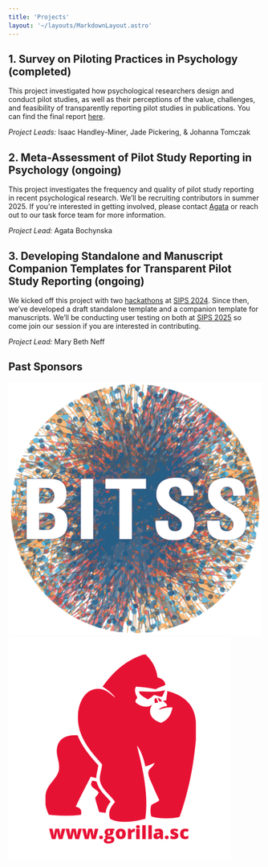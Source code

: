 ```yaml
---
title: 'Projects'
layout: '~/layouts/MarkdownLayout.astro'
---
```


## 1. Survey on Piloting Practices in Psychology (completed)
This project investigated how psychological researchers design and conduct pilot studies, as well as their perceptions of the value, challenges, and feasibility of transparently reporting pilot studies in publications. You can find the final report [here](/pilotingTF_technical-report2024.pdf).

_Project Leads:_ Isaac Handley-Miner, Jade Pickering, & Johanna Tomczak

## 2. Meta-Assessment of Pilot Study Reporting in Psychology (ongoing)
This project investigates the frequency and quality of pilot study reporting in recent psychological research. We’ll be recruiting contributors in summer 2025. If you're interested in getting involved, please contact [Agata](https://www.ub.uio.no/english/about/people/samdig/open-research/agatabo/) or reach out to our task force team for more information.

_Project Lead:_ Agata Bochynska

## 3. Developing Standalone and Manuscript Companion Templates for Transparent Pilot Study Reporting (ongoing)
We kicked off this project with two [hackathons](https://osf.io/vjt2x) <!--rehype:target=_blank--> at [SIPS 2024](https://www.improvingpsych.org/SIPS2024/). Since then, we’ve developed a draft standalone template and a companion template for manuscripts. We’ll be conducting user testing on both at [SIPS 2025](https://www.improvingpsych.org/SIPS2025/) so come join our session if you are interested in contributing. 

_Project Lead:_ Mary Beth Neff

## Past Sponsors
[![BITSS](../assets/images/bitss_icon.png)<!--rehype:style=width:140px;&class=inline not-prose-->](https://www.bitss.org/)<!--rehype:target=_blank-->
[![Gorilla Experiment Builder](../assets/images/logo-red-on-white.png)<!--rehype:style=width:150px;&class=inline not-prose-->](https://gorilla.sc/)<!--rehype:target=_blank-->

